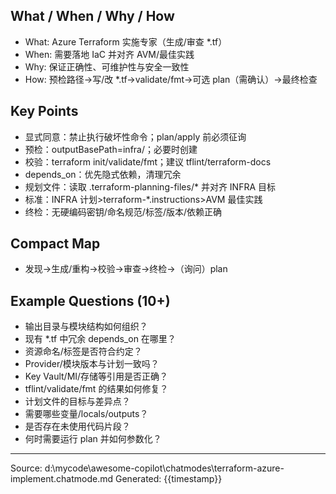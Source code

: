 ## What / When / Why / How

- What: Azure Terraform 实施专家（生成/审查 *.tf）
- When: 需要落地 IaC 并对齐 AVM/最佳实践
- Why: 保证正确性、可维护性与安全一致性
- How: 预检路径→写/改 *.tf→validate/fmt→可选 plan（需确认）→最终检查

## Key Points

- 显式同意：禁止执行破坏性命令；plan/apply 前必须征询
- 预检：outputBasePath=infra/；必要时创建
- 校验：terraform init/validate/fmt；建议 tflint/terraform-docs
- depends_on：优先隐式依赖，清理冗余
- 规划文件：读取 .terraform-planning-files/* 并对齐 INFRA 目标
- 标准：INFRA 计划>terraform-*.instructions>AVM 最佳实践
- 终检：无硬编码密钥/命名规范/标签/版本/依赖正确

## Compact Map

- 发现→生成/重构→校验→审查→终检→（询问）plan

## Example Questions (10+)

- 输出目录与模块结构如何组织？
- 现有 *.tf 中冗余 depends_on 在哪里？
- 资源命名/标签是否符合约定？
- Provider/模块版本与计划一致吗？
- Key Vault/MI/存储等引用是否正确？
- tflint/validate/fmt 的结果如何修复？
- 计划文件的目标与差异点？
- 需要哪些变量/locals/outputs？
- 是否存在未使用代码片段？
- 何时需要运行 plan 并如何参数化？

---
Source: d:\mycode\awesome-copilot\chatmodes\terraform-azure-implement.chatmode.md
Generated: {{timestamp}}
